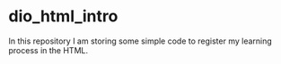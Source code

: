# dio_html_intro
In this repository I am storing some simple code to register my learning process in the HTML. 
